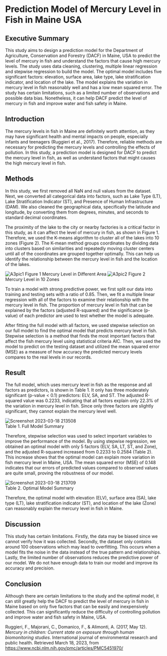 # Prediction Model of Mercury Level in Fish in Maine USA

## Executive Summary

This study aims to design a prediction model for the Department of Agriculture, Conservation and Forestry (DACF) in Maine, USA to predict the level of mercury in fish and understand the factors that cause high mercury levels. The study uses data cleaning, clustering, multiple linear regression and stepwise regression to build the model. The optimal model includes five significant factors: elevation, surface area, lake type, lake stratification indicator, and location of the lake. The model explains the variation in mercury level in fish reasonably well and has a low mean squared error. The study has certain limitations, such as a limited number of observations and possible data bias. Nonetheless, it can help DACF predict the level of mercury in fish and improve water and fish safety in Maine.

## Introduction

The mercury levels in fish in Maine are definitely worth attention, as they may have significant health and mental impacts on people, especially infants and teenagers (Ruggieri et al., 2017). Therefore, reliable methods are necessary for predicting the mercury levels and controlling the effects of pollution. In this study, a prediction model is designed for DACF to predict the mercury level in fish, as well as understand factors that might causes the high mercury level in fish. 

## Methods

In this study, we first removed all NaN and null values from the dataset. Next, we converted all categorical data into factors, such as Lake Type (LT), Lake Stratification Indicator (ST), and Presence of Human Infrastructure (DAM). We also cleaned the geographical data, specifically the latitude and longitude, by converting them from degrees, minutes, and seconds to standard decimal coordinates.

The proximity of the lake to the city or nearby factories is a critical factor in this study, as it can affect the level of mercury in fish, as shown in Figure 1. Therefore, we used the K-means algorithm to cluster all of the lakes into 10 zones (Figure 2). The K-mean method groups coordinates by dividing data into clusters based on similarities and repeatedly moving cluster centers until all of the coordinates are grouped together optimally. This can help us identify the relationship between the mercury level in fish and the location of the lakes.


![A3pic1](https://user-images.githubusercontent.com/100692852/226150835-5ffba5cf-e475-4fd0-a145-6e3d15ad5caf.png)
Figure 1 Mercury Level in Different Area
![A3pic2](https://user-images.githubusercontent.com/100692852/226150836-05ecdfa5-4510-4c2e-bb7b-5074f89c1e78.png)
Figure 2 Mercury Level in 10 Zones


To train a model with strong predictive power, we first split our data into training and testing sets with a ratio of 0.85. Then, we fit a multiple linear regression with all of the factors to examine their relationship with the mercury level in fish. The proportion of mercury level in fish that can be explained by the factors (adjusted R-squared) and the significance (p-value) of each predictor are used to test whether the model is adequate.

After fitting the full model with all factors, we used stepwise selection on our full model to find the optimal model that predicts mercury level in fish. Stepwise selection is a method that finds the most important factors that affect the fish mercury level using statistical criteria AIC. Then, we used the model to predict on the testing dataset and utilized the mean squared error (MSE) as a measure of how accuracy the predicted mercury levels compares to the real levels in our records.

## Result

The full model, which uses mercury level in fish as the response and all factors as predictors, is shown in Table 1. It only has three moderately significant (p-value < 0.1) predictors: ELV, SA, and ST. The adjusted R-squared value was 0.2233, indicating that all factors explain only 22.3% of the variation in mercury level in fish. Since only three factors are slightly significant, they cannot explain the mercury level well.

![Screenshot 2023-03-18 213508](https://user-images.githubusercontent.com/100692852/226150914-954d3c10-24f9-4def-937b-9dd8e9bcd6f2.png)  
Table 1. Full Model Summary

Therefore, stepwise selection was used to select important variables to improve the performance of the model. By using stepwise regression, we obtained an optimal model with only 5 factors (ELV, SA, LT, ST, and Zone), and the adjusted R-squared increased from 0.2233 to 0.2584 (Table 2). This increase shows that the optimal model can explain more variation in fish mercury level in Maine, USA. The mean squared error (MSE) of 0.148 indicates that our errors of predicted values compared to observed values are quite small, proving the robustness of our model.

![Screenshot 2023-03-18 213709](https://user-images.githubusercontent.com/100692852/226150924-5cc41675-7370-425b-86da-ff50ec14549c.png)   
Table 2. Optimal Model Summary

Therefore, the optimal model with elevation (ELV), surface area (SA), lake type (LT), lake stratification indicator (ST), and location of the lake (Zone) can reasonably explain the mercury level in fish in Maine.

## Discussion

This study has certain limitations. Firstly, the data may be biased since we cannot verify how it was collected. Secondly, the dataset only contains around 100 observations which may lead to overfitting. This occurs when a model fits the noise in the data instead of the true pattern and relationships. Lastly, the limited number of observations reduces the predictive power of our model. We do not have enough data to train our model and improve its accuracy and precision.

## Conclusion

Although there are certain limitations to the study and the optimal model, it can still greatly help the DACF to predict the level of mercury in fish in Maine based on only five factors that can be easily and inexpensively collected. This can significantly reduce the difficulty of controlling pollution and improve water and fish safety in Maine, USA.

Ruggieri, F., Majorani, C., Domanico, F., & Alimonti, A. (2017, May 12). *Mercury in children: Current state on exposure through human biomonitoring studies*. International journal of environmental research and public health. Retrieved March 18, 2023, from https://www.ncbi.nlm.nih.gov/pmc/articles/PMC5451970/
